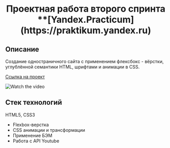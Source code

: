 
<h1 align="center"> Проектная работа второго спринта **[Yandex.Practicum](https://praktikum.yandex.ru)
</h1>


## Описание
Создание одностраничного сайта с применением флексбокс - вёрстки, углублённой семантики HTML, шрифтами и  анимации в CSS.

[Ссылка на проект](https://alexleibch.github.io/how-to-learn/)

![Watch the video](./public/how-to-learn.gif)

## Стек технологий  
HTML5, CSS3
- Flexbox-верстка
- CSS анимации и трансформации
- Применение БЭМ
- Работа с API Youtube
